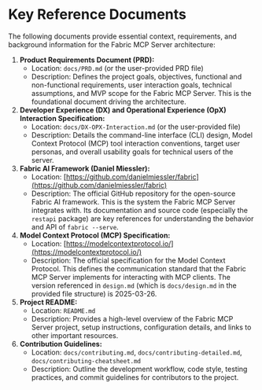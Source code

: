 # Key Reference Documents

The following documents provide essential context, requirements, and background information for the Fabric MCP Server architecture:

1. **Product Requirements Document (PRD):**
      * Location: `docs/PRD.md` (or the user-provided PRD file)
      * Description: Defines the project goals, objectives, functional and non-functional requirements, user interaction goals, technical assumptions, and MVP scope for the Fabric MCP Server. This is the foundational document driving the architecture.
2. **Developer Experience (DX) and Operational Experience (OpX) Interaction Specification:**
      * Location: `docs/DX-OPX-Interaction.md` (or the user-provided file)
      * Description: Details the command-line interface (CLI) design, Model Context Protocol (MCP) tool interaction conventions, target user personas, and overall usability goals for technical users of the server.
3. **Fabric AI Framework (Daniel Miessler):**
      * Location: [https://github.com/danielmiessler/fabric](https://github.com/danielmiessler/fabric)
      * Description: The official GitHub repository for the open-source Fabric AI framework. This is the system the Fabric MCP Server integrates with. Its documentation and source code (especially the `restapi` package) are key references for understanding the behavior and API of `fabric --serve`.
4. **Model Context Protocol (MCP) Specification:**
      * Location: [https://modelcontextprotocol.io/](https://modelcontextprotocol.io/)
      * Description: The official specification for the Model Context Protocol. This defines the communication standard that the Fabric MCP Server implements for interacting with MCP clients. The version referenced in `design.md` (which is `docs/design.md` in the provided file structure) is 2025-03-26.
5. **Project README:**
      * Location: `README.md`
      * Description: Provides a high-level overview of the Fabric MCP Server project, setup instructions, configuration details, and links to other important resources.
6. **Contribution Guidelines:**
      * Location: `docs/contributing.md`, `docs/contributing-detailed.md`, `docs/contributing-cheatsheet.md`
      * Description: Outline the development workflow, code style, testing practices, and commit guidelines for contributors to the project.
